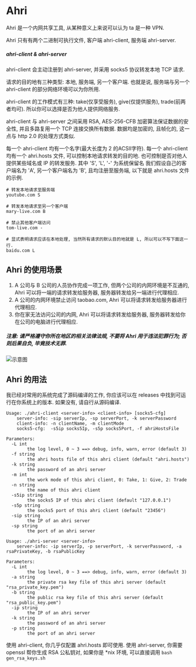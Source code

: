 # Ahri

Ahri 是一个内网共享工具, 从某种意义上来说可以认为 ta 是一种 VPN.

Ahri 只有有两个二进制可执行文件, 客户端 ahri-client, 服务端 ahri-server.

##### ahri-client & ahri-server

ahri-client 会主动注册到 ahri-server, 并采用 socks5 协议转发本地 TCP 请求.

请求的目的地有三种类型: 本地, 服务端, 另一个客户端.
也就是说, 服务端与另一个 ahri-client 的部分网络环境可以为你所用.

ahri-client 的工作模式有三种: take(仅享受服务), give(仅提供服务), trade(前两者均可).
所以你可以选择是否为他人提供网络服务.

ahri-client 与 ahri-server 之间采用 RSA, AES-256-CFB 加密算法保证数据的安全性, 并且多路复用一个 TCP 连接交换所有数据.
数据均是加密的, 且帧化的, 这一点与 http 2.0 的处理方式类似.

每一个 ahri-client 均有一个名字(最大长度为 2 的ACSII字符).
每一个 ahri-client 均有一个 ahri.hosts 文件, 可以控制本地请求转发的目的地. 也可控制是否对他人提供某些域名或 IP 的转发服务.
其中 'S', 'L', '-' 为系统保留名
我们假设自己的客户端名为 'A', 另一个客户端名为 'B', 且均注册至服务端, 以下就是 ahri.hosts 文件的示例.

```
# 转发本地请求至服务端
youtube.com S

# 转发本地请求至另一个客户端
mary-live.com B

# 禁止其他客户端访问
tom-live.com -

# 显式表明请求应该在本地处理, 当然所有请求的默认目的地就是 L, 所以可以不写下面这一行.
baidu.com L
```

## Ahri 的使用场景

1. A 公司与 B 公司的人员协作完成一项工作, 但两个公司的内网环境是不互通的, Ahri 可以将一端的请求转发给服务器, 服务器转发给另一端进行代理相应.
2. A 公司的内网环境禁止访问 taobao.com, Ahri 可以将请求转发给服务器进行代理相应.
3. 你在家无法访问公司的内网, Ahri 可以将请求转发给服务器, 服务器转发给你在公司的电脑进行代理相应.

##### 注意: 请严格遵守你所在地区的相关法律法规, 不要将 Ahri 用于违法犯罪行为; 否则后果自负, 毕竟技术无罪.

![示意图](https://github.com/GavinGuan24/ahri/blob/master/img/a0.jpg)

## Ahri 的用法

我已经对常用的系统完成了源码编译的工作, 你应该可以在 releases 中找到可运行在你系统上的版本. 如果没有, 请自行从源码编译.

```
Usage: ./ahri-client <server-info> <client-info> [socks5-cfg]
    server-info: -sip serverIp, -sp serverPort, -k serverPassword
    client-info: -n clientName, -m clientMode
    socks5-cfg:  -s5ip socks5Ip, -s5p socks5Port, -f ahriHostsFile

Parameters:
  -L int
        the log level, 0 ~ 3 ==> debug, info, warn, error (default 3)
  -f string
        the ahri hosts file of this ahri client (default "ahri.hosts")
  -k string
        the password of an ahri server
  -m int
        the work mode of this ahri client, 0: Take, 1: Give, 2: Trade
  -n string
        the name of this ahri client
  -s5ip string
        the socks5 IP of this ahri client (default "127.0.0.1")
  -s5p string
        the socks5 port of this ahri client (default "23456")
  -sip string
        the IP of an ahri server
  -sp string
        the port of an ahri server

```

```
Usage: ./ahri-server <server-info>
    server-info: -ip serverIp, -p serverPort, -k serverPassword, -a rsaPrivateKey, -b rsaPublicKey

Parameters:
  -L int
        the log level, 0 ~ 3 ==> debug, info, warn, error (default 3)
  -a string
        the private rsa key file of this ahri server (default "rsa_private_key.pem")
  -b string
        the public rsa key file of this ahri server (default "rsa_public_key.pem")
  -ip string
        the IP of an ahri server
  -k string
        the password of an ahri server
  -p string
        the port of an ahri server

```

使用 ahri-client, 你几乎仅配置 ahri.hosts 即可使用.
使用 ahri-server, 你需要 openssl 帮你生成 RSA 公私钥对, 如果你是 *nix 环境, 可以直接调用 `bash gen_rsa_keys.sh`

